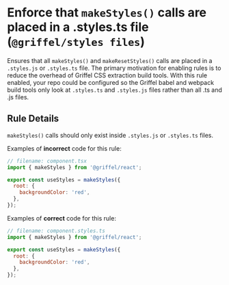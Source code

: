 # Enforce that `makeStyles()` calls are placed in a .styles.ts file (`@griffel/styles files`)

Ensures that all `makeStyles()` and `makeResetStyles()` calls are placed in a `.styles.js` or `.styles.ts` file. The primary motivation for enabling rules is to reduce the overhead of Griffel CSS extraction build tools. With this rule enabled, your repo could be configured so the Griffel babel and webpack build tools only look at `.styles.ts` and `.styles.js` files rather than all .ts and .js files.

## Rule Details

`makeStyles()` calls should only exist inside `.styles.js` or `.styles.ts` files.

Examples of **incorrect** code for this rule:

```js
// filename: component.tsx
import { makeStyles } from '@griffel/react';

export const useStyles = makeStyles({
  root: {
    backgroundColor: 'red',
  },
});
```

Examples of **correct** code for this rule:

```js
// filename: component.styles.ts
import { makeStyles } from '@griffel/react';

export const useStyles = makeStyles({
  root: {
    backgroundColor: 'red',
  },
});
```
